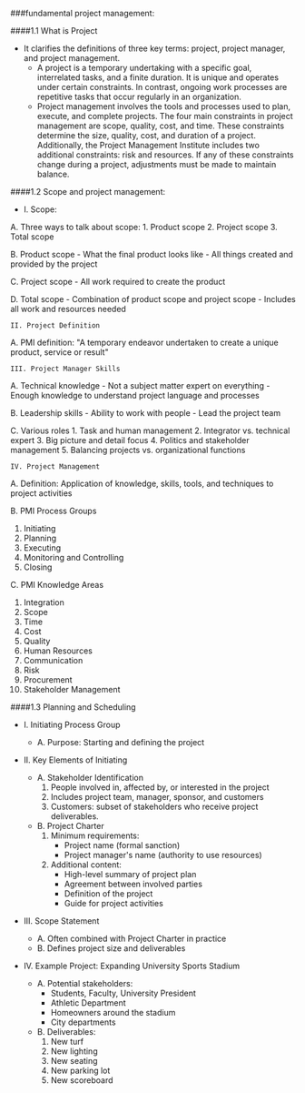 ###fundamental project management:

####1.1 What is Project

* It clarifies the definitions of three key terms: project, project manager, and project management. 
    * A project is a temporary undertaking with a specific goal, interrelated tasks, and a finite duration. It is unique and operates under certain constraints. In contrast, ongoing work processes are repetitive tasks that occur regularly in an organization. 
    * Project management involves the tools and processes used to plan, execute, and complete projects. The four main constraints in project management are scope, quality, cost, and time. These constraints determine the size, quality, cost, and duration of a project. Additionally, the Project Management Institute includes two additional constraints: risk and resources. If any of these constraints change during a project, adjustments must be made to maintain balance.

####1.2 Scope and project management:

* I. Scope:

A. Three ways to talk about scope:
    1. Product scope
    2. Project scope
    3. Total scope

B. Product scope
    - What the final product looks like
    - All things created and provided by the project

C. Project scope
    - All work required to create the product

D. Total scope
    - Combination of product scope and project scope
    - Includes all work and resources needed

    II. Project Definition
A. PMI definition: "A temporary endeavor undertaken to create a unique product, service or result"

    III. Project Manager Skills
A. Technical knowledge
    - Not a subject matter expert on everything
    - Enough knowledge to understand project language and processes

B. Leadership skills
    - Ability to work with people
    - Lead the project team

 C. Various roles
    1. Task and human management
    2. Integrator vs. technical expert
    3. Big picture and detail focus
    4. Politics and stakeholder management
    5. Balancing projects vs. organizational functions

    IV. Project Management
A. Definition: Application of knowledge, skills, tools, and techniques to project activities

B. PMI Process Groups
   1. Initiating
   2. Planning
   3. Executing
   4. Monitoring and Controlling
   5. Closing

C. PMI Knowledge Areas
   1. Integration
   2. Scope
   3. Time
   4. Cost
   5. Quality
   6. Human Resources
   7. Communication
   8. Risk
   9. Procurement
   10. Stakeholder Management

####1.3 Planning and Scheduling

- I. Initiating Process Group
    * A. Purpose: Starting and defining the project

- II. Key Elements of Initiating
    * A. Stakeholder Identification
        1. People involved in, affected by, or interested in the project
        2. Includes project team, manager, sponsor, and customers
        3. Customers: subset of stakeholders who receive project deliverables.
    * B. Project Charter
        1. Minimum requirements:
            - Project name (formal sanction)
            - Project manager's name (authority to use resources)
        2. Additional content:
            - High-level summary of project plan
            - Agreement between involved parties
            - Definition of the project
            - Guide for project activities
- III. Scope Statement
    * A. Often combined with Project Charter in practice
    * B. Defines project size and deliverables

- IV. Example Project: Expanding University Sports Stadium
    * A. Potential stakeholders:
        - Students, Faculty, University President
        - Athletic Department
        - Homeowners around the stadium
        - City departments
    * B. Deliverables:
        1. New turf
        2. New lighting
        3. New seating
        4. New parking lot
        5. New scoreboard


